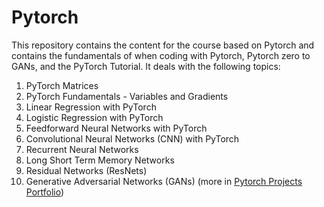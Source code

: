 # Pytorch

This repository contains the content for the course based on Pytorch and contains the fundamentals of when coding with Pytorch, Pytorch zero to GANs, and the PyTorch Tutorial. It deals with the following topics: 
1. PyTorch Matrices
2. PyTorch Fundamentals - Variables and Gradients
3. Linear Regression with PyTorch
4. Logistic Regression with PyTorch
5. Feedforward Neural Networks with PyTorch
6. Convolutional Neural Networks (CNN) with PyTorch
7. Recurrent Neural Networks
8. Long Short Term Memory Networks
9. Residual Networks (ResNets)
10. Generative Adversarial Networks (GANs) (more in [Pytorch Projects Portfolio](https://github.com/AnshMittal1811/PytorchProjectsPortfolio))
